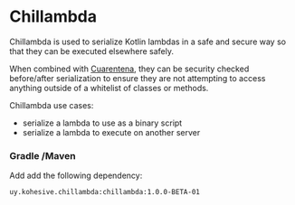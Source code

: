 # Chillambda

Chillambda is used to serialize Kotlin lambdas in a safe and secure way so that
they can be executed elsewhere safely.  

When combined with [Cuarentena](https://github.com/kohesive/cuarentena), they can be security checked 
before/after serialization to ensure they are not attempting to access anything outside of a 
whitelist of classes or methods.  

Chillambda use cases:

* serialize a lambda to use as a binary script
* serialize a lambda to execute on another server 

### Gradle /Maven

Add add the following dependency:

```
uy.kohesive.chillambda:chillambda:1.0.0-BETA-01
```
